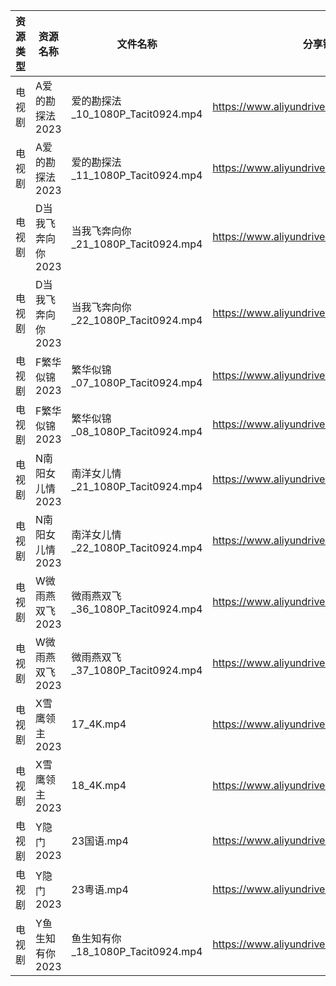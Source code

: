 | 资源类型 | 资源名称        | 文件名称                          | 分享链接                                      | 更新时间       |
| ---- | ----------- | ----------------------------- | ----------------------------------------- | ---------- |
| 电视剧  | A爱的勘探法2023  | 爱的勘探法_10_1080P_Tacit0924.mp4  | https://www.aliyundrive.com/s/RWWju1Xbxu6 | 2023-06-29 |
| 电视剧  | A爱的勘探法2023  | 爱的勘探法_11_1080P_Tacit0924.mp4  | https://www.aliyundrive.com/s/RWWju1Xbxu6 | 2023-06-29 |
| 电视剧  | D当我飞奔向你2023 | 当我飞奔向你_21_1080P_Tacit0924.mp4 | https://www.aliyundrive.com/s/YhMD33vkgca | 2023-06-29 |
| 电视剧  | D当我飞奔向你2023 | 当我飞奔向你_22_1080P_Tacit0924.mp4 | https://www.aliyundrive.com/s/YhMD33vkgca | 2023-06-29 |
| 电视剧  | F繁华似锦2023   | 繁华似锦_07_1080P_Tacit0924.mp4   | https://www.aliyundrive.com/s/nfqRpmX9zDs | 2023-06-29 |
| 电视剧  | F繁华似锦2023   | 繁华似锦_08_1080P_Tacit0924.mp4   | https://www.aliyundrive.com/s/nfqRpmX9zDs | 2023-06-29 |
| 电视剧  | N南阳女儿情2023  | 南洋女儿情_21_1080P_Tacit0924.mp4  | https://www.aliyundrive.com/s/XAjYPaTqKTn | 2023-06-29 |
| 电视剧  | N南阳女儿情2023  | 南洋女儿情_22_1080P_Tacit0924.mp4  | https://www.aliyundrive.com/s/XAjYPaTqKTn | 2023-06-29 |
| 电视剧  | W微雨燕双飞2023  | 微雨燕双飞_36_1080P_Tacit0924.mp4  | https://www.aliyundrive.com/s/Uvq8Q8wJXgg | 2023-06-29 |
| 电视剧  | W微雨燕双飞2023  | 微雨燕双飞_37_1080P_Tacit0924.mp4  | https://www.aliyundrive.com/s/Uvq8Q8wJXgg | 2023-06-29 |
| 电视剧  | X雪鹰领主2023   | 17_4K.mp4                     | https://www.aliyundrive.com/s/vTM6qMrcb6D | 2023-06-29 |
| 电视剧  | X雪鹰领主2023   | 18_4K.mp4                     | https://www.aliyundrive.com/s/vTM6qMrcb6D | 2023-06-29 |
| 电视剧  | Y隐门2023     | 23国语.mp4                      | https://www.aliyundrive.com/s/3hQ1KUe4HeE | 2023-06-29 |
| 电视剧  | Y隐门2023     | 23粤语.mp4                      | https://www.aliyundrive.com/s/3hQ1KUe4HeE | 2023-06-29 |
| 电视剧  | Y鱼生知有你2023  | 鱼生知有你_18_1080P_Tacit0924.mp4  | https://www.aliyundrive.com/s/PtcvTV9b9k4 | 2023-06-29 |
